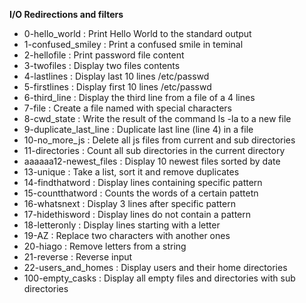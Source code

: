 **I/O Redirections and filters**
* 0-hello_world : Print Hello World to the standard output
* 1-confused_smiley : Print a confused smile in teminal
* 2-hellofile : Print password file content
* 3-twofiles : Display two files contents
* 4-lastlines : Display last 10 lines /etc/passwd
* 5-firstlines : Display first 10 lines /etc/passwd
* 6-third_line : Display the third line from a file of a 4 lines
* 7-file : Create a file named with special characters
* 8-cwd_state : Write the result of the command ls -la to a new file
* 9-duplicate_last_line : Duplicate last line (line 4) in a file
* 10-no_more_js : Delete all js files from current and sub directories
* 11-directories : Count all sub directories in the current directory
* aaaaaa12-newest_files : Display 10 newest files sorted by date
* 13-unique : Take a list, sort it and remove duplicates
* 14-findthatword : Display lines containing specific pattern
* 15-countthatword : Counts the words of a certain pattetn
* 16-whatsnext : Display 3 lines after specific pattern
* 17-hidethisword : Display lines do not contain a pattern
* 18-letteronly : Display lines starting with a letter
* 19-AZ : Replace two characters with another ones
* 20-hiago : Remove letters from a string
* 21-reverse : Reverse input
* 22-users_and_homes : Display users and their home directories
* 100-empty_casks : Display all empty files and directories with sub directories
